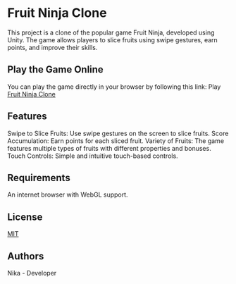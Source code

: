 # Fruit Ninja Clone

This project is a clone of the popular game Fruit Ninja, developed using Unity. The game allows players to slice fruits using swipe gestures, earn points, and improve their skills.

## Play the Game Online

You can play the game directly in your browser by following this link: Play [Fruit Ninja Clone](https://n1kakk.itch.io/fruit-ninja-clone)


## Features

Swipe to Slice Fruits: Use swipe gestures on the screen to slice fruits.
Score Accumulation: Earn points for each sliced fruit.
Variety of Fruits: The game features multiple types of fruits with different properties and bonuses.
Touch Controls: Simple and intuitive touch-based controls.

## Requirements

An internet browser with WebGL support.

## License

[MIT](https://choosealicense.com/licenses/mit/)


## Authors
Nika - Developer
